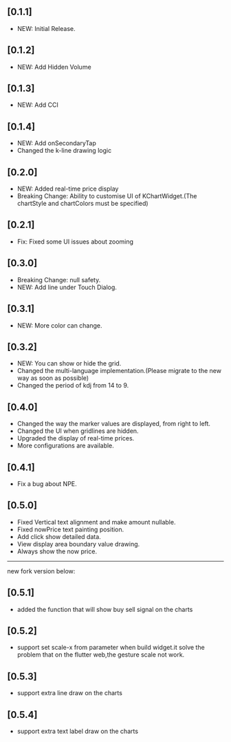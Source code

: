 ## [0.1.1]

* NEW: Initial Release.

## [0.1.2]

* NEW: Add Hidden Volume

## [0.1.3]

* NEW: Add CCI
 
## [0.1.4]

* NEW: Add onSecondaryTap
* Changed the k-line drawing logic

## [0.2.0]

* NEW: Added real-time price display
* Breaking Change: Ability to customise UI of KChartWidget.(The chartStyle and chartColors must be specified)

## [0.2.1]

* Fix: Fixed some UI issues about zooming

## [0.3.0]

* Breaking Change: null safety.
* NEW: Add line under Touch Dialog.

## [0.3.1]

* NEW: More color can change.

## [0.3.2]

* NEW: You can show or hide the grid.
* Changed the multi-language implementation.(Please migrate to the new way as soon as possible)
* Changed the period of kdj from 14 to 9.

## [0.4.0]

* Changed the way the marker values are displayed, from right to left.
* Changed the UI when gridlines are hidden.
* Upgraded the display of real-time prices.
* More configurations are available.

## [0.4.1]

* Fix a bug about NPE.

## [0.5.0]

* Fixed Vertical text alignment and make amount nullable.
* Fixed nowPrice text painting position.
* Add click show detailed data.
* View display area boundary value drawing. 
* Always show the now price.

----
new fork version below:
## [0.5.1]
* added the function that will show buy sell signal on the charts

## [0.5.2]
* support set scale-x from parameter when build widget.it solve the problem that on the flutter web,the gesture scale not work.

## [0.5.3]
* support extra line draw on the charts

## [0.5.4]
* support extra text label draw on the charts
